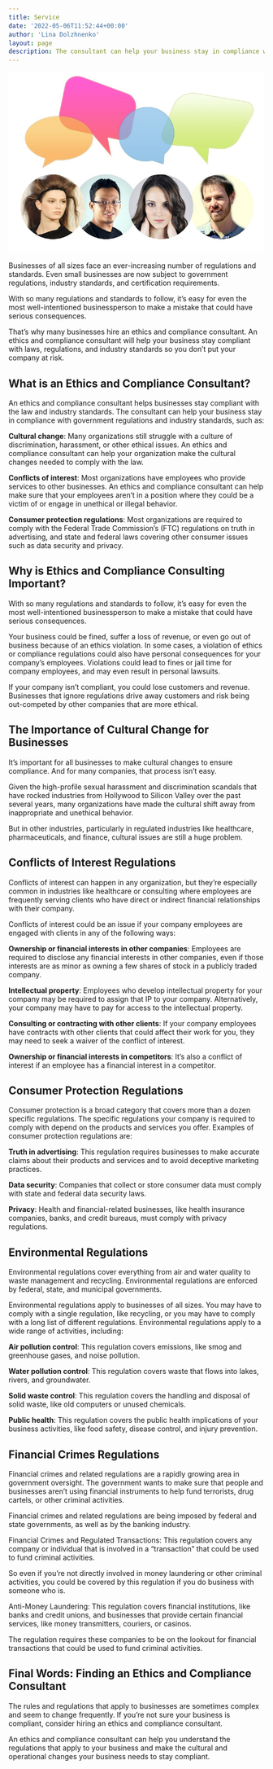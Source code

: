 ```yaml
---
title: Service
date: '2022-05-06T11:52:44+00:00'
author: 'Lina Dolzhnenko'
layout: page
description: The consultant can help your business stay in compliance with government regulations and industry standards
---
```



![Consulting services for businesses](/images/consulting_services_for_businesses.jpg)

Businesses of all sizes face an ever-increasing number of regulations and standards. Even small businesses are now subject to government regulations, industry standards, and certification requirements.

With so many regulations and standards to follow, it’s easy for even the most well-intentioned businessperson to make a mistake that could have serious consequences.

That’s why many businesses hire an ethics and compliance consultant. An ethics and compliance consultant will help your business stay compliant with laws, regulations, and industry standards so you don’t put your company at risk.

## What is an Ethics and Compliance Consultant? ##

An ethics and compliance consultant helps businesses stay compliant with the law and industry standards. The consultant can help your business stay in compliance with government regulations and industry standards, such as:

**Cultural change**: Many organizations still struggle with a culture of discrimination, harassment, or other ethical issues. An ethics and compliance consultant can help your organization make the cultural changes needed to comply with the law.

**Conflicts of interest**: Most organizations have employees who provide services to other businesses. An ethics and compliance consultant can help make sure that your employees aren’t in a position where they could be a victim of or engage in unethical or illegal behavior.

**Consumer protection regulations**: Most organizations are required to comply with the Federal Trade Commission’s (FTC) regulations on truth in advertising, and state and federal laws covering other consumer issues such as data security and privacy.

## Why is Ethics and Compliance Consulting Important? ##

With so many regulations and standards to follow, it’s easy for even the most well-intentioned businessperson to make a mistake that could have serious consequences.

Your business could be fined, suffer a loss of revenue, or even go out of business because of an ethics violation. In some cases, a violation of ethics or compliance regulations could also have personal consequences for your company’s employees. Violations could lead to fines or jail time for company employees, and may even result in personal lawsuits.

If your company isn’t compliant, you could lose customers and revenue. Businesses that ignore regulations drive away customers and risk being out-competed by other companies that are more ethical.

## The Importance of Cultural Change for Businesses ##

It’s important for all businesses to make cultural changes to ensure compliance. And for many companies, that process isn’t easy.

Given the high-profile sexual harassment and discrimination scandals that have rocked industries from Hollywood to Silicon Valley over the past several years, many organizations have made the cultural shift away from inappropriate and unethical behavior.

But in other industries, particularly in regulated industries like healthcare, pharmaceuticals, and finance, cultural issues are still a huge problem.

## Conflicts of Interest Regulations ##

Conflicts of interest can happen in any organization, but they’re especially common in industries like healthcare or consulting where employees are frequently serving clients who have direct or indirect financial relationships with their company.

Conflicts of interest could be an issue if your company employees are engaged with clients in any of the following ways:

**Ownership or financial interests in other companies**: Employees are required to disclose any financial interests in other companies, even if those interests are as minor as owning a few shares of stock in a publicly traded company.

**Intellectual property**: Employees who develop intellectual property for your company may be required to assign that IP to your company. Alternatively, your company may have to pay for access to the intellectual property.

**Consulting or contracting with other clients**: If your company employees have contracts with other clients that could affect their work for you, they may need to seek a waiver of the conflict of interest.

**Ownership or financial interests in competitors**: It’s also a conflict of interest if an employee has a financial interest in a competitor.

## Consumer Protection Regulations ##

Consumer protection is a broad category that covers more than a dozen specific regulations. The specific regulations your company is required to comply with depend on the products and services you offer. Examples of consumer protection regulations are:

**Truth in advertising**: This regulation requires businesses to make accurate claims about their products and services and to avoid deceptive marketing practices.

**Data security**: Companies that collect or store consumer data must comply with state and federal data security laws.

**Privacy**: Health and financial-related businesses, like health insurance companies, banks, and credit bureaus, must comply with privacy regulations.

## Environmental Regulations ##

Environmental regulations cover everything from air and water quality to waste management and recycling. Environmental regulations are enforced by federal, state, and municipal governments.

Environmental regulations apply to businesses of all sizes. You may have to comply with a single regulation, like recycling, or you may have to comply with a long list of different regulations. Environmental regulations apply to a wide range of activities, including:

**Air pollution control**: This regulation covers emissions, like smog and greenhouse gases, and noise pollution.

**Water pollution control**: This regulation covers waste that flows into lakes, rivers, and groundwater.

**Solid waste control**: This regulation covers the handling and disposal of solid waste, like old computers or unused chemicals.

**Public health**: This regulation covers the public health implications of your business activities, like food safety, disease control, and injury prevention.

## Financial Crimes Regulations ##

Financial crimes and related regulations are a rapidly growing area in government oversight. The government wants to make sure that people and businesses aren’t using financial instruments to help fund terrorists, drug cartels, or other criminal activities.

Financial crimes and related regulations are being imposed by federal and state governments, as well as by the banking industry.

Financial Crimes and Regulated Transactions: This regulation covers any company or individual that is involved in a “transaction” that could be used to fund criminal activities.

So even if you’re not directly involved in money laundering or other criminal activities, you could be covered by this regulation if you do business with someone who is.

Anti-Money Laundering: This regulation covers financial institutions, like banks and credit unions, and businesses that provide certain financial services, like money transmitters, couriers, or casinos.

The regulation requires these companies to be on the lookout for financial transactions that could be used to fund criminal activities.

## Final Words: Finding an Ethics and Compliance Consultant ##

The rules and regulations that apply to businesses are sometimes complex and seem to change frequently. If you’re not sure your business is compliant, consider hiring an ethics and compliance consultant.

An ethics and compliance consultant can help you understand the regulations that apply to your business and make the cultural and operational changes your business needs to stay compliant.
